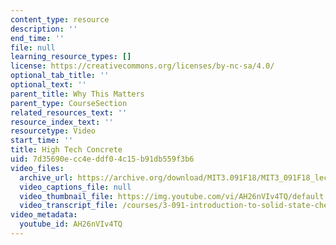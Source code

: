 ```yaml
---
content_type: resource
description: ''
end_time: ''
file: null
learning_resource_types: []
license: https://creativecommons.org/licenses/by-nc-sa/4.0/
optional_tab_title: ''
optional_text: ''
parent_title: Why This Matters
parent_type: CourseSection
related_resources_text: ''
resource_index_text: ''
resourcetype: Video
start_time: ''
title: High Tech Concrete
uid: 7d35690e-cc4e-ddf0-4c15-b91db559f3b6
video_files:
  archive_url: https://archive.org/download/MIT3.091F18/MIT3_091F18_lec36_wtm_300k.mp4
  video_captions_file: null
  video_thumbnail_file: https://img.youtube.com/vi/AH26nVIv4TQ/default.jpg
  video_transcript_file: /courses/3-091-introduction-to-solid-state-chemistry-fall-2018/03418e2f24c2a0bdab47378596c0e495_AH26nVIv4TQ.pdf
video_metadata:
  youtube_id: AH26nVIv4TQ
---
```

